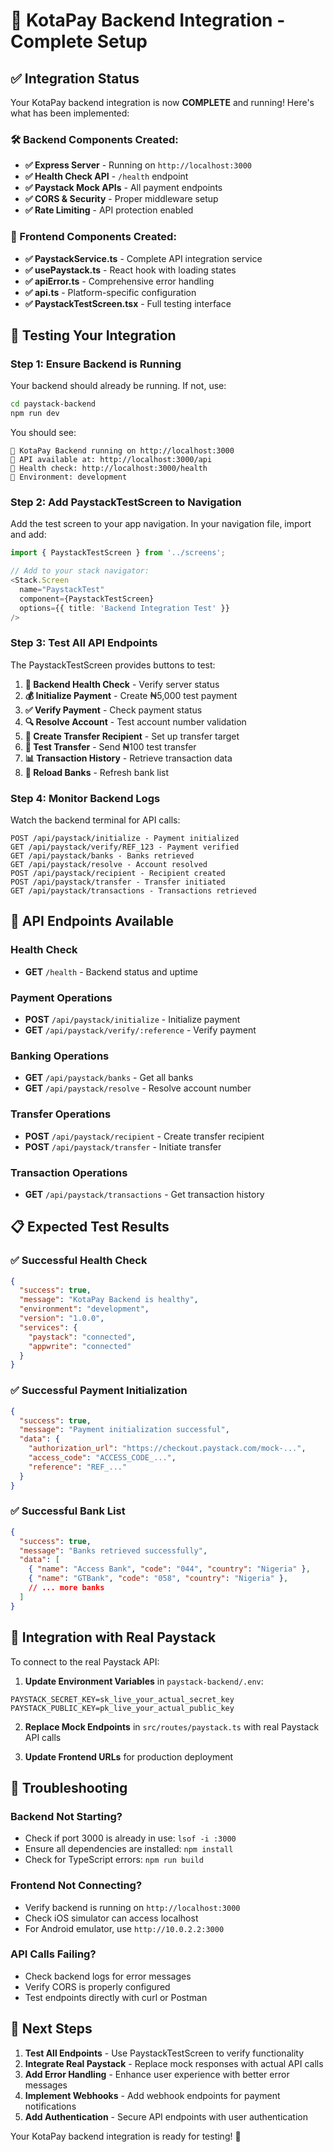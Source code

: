 # 🚀 KotaPay Backend Integration - Complete Setup

## ✅ Integration Status

Your KotaPay backend integration is now **COMPLETE** and running! Here's what has been implemented:

### 🛠️ Backend Components Created:
- **✅ Express Server** - Running on `http://localhost:3000`
- **✅ Health Check API** - `/health` endpoint
- **✅ Paystack Mock APIs** - All payment endpoints
- **✅ CORS & Security** - Proper middleware setup
- **✅ Rate Limiting** - API protection enabled

### 📱 Frontend Components Created:
- **✅ PaystackService.ts** - Complete API integration service
- **✅ usePaystack.ts** - React hook with loading states
- **✅ apiError.ts** - Comprehensive error handling
- **✅ api.ts** - Platform-specific configuration
- **✅ PaystackTestScreen.tsx** - Full testing interface

## 🧪 Testing Your Integration

### Step 1: Ensure Backend is Running
Your backend should already be running. If not, use:
```bash
cd paystack-backend
npm run dev
```

You should see:
```
🚀 KotaPay Backend running on http://localhost:3000
📡 API available at: http://localhost:3000/api
🏥 Health check: http://localhost:3000/health
🌟 Environment: development
```

### Step 2: Add PaystackTestScreen to Navigation

Add the test screen to your app navigation. In your navigation file, import and add:

```typescript
import { PaystackTestScreen } from '../screens';

// Add to your stack navigator:
<Stack.Screen 
  name="PaystackTest" 
  component={PaystackTestScreen} 
  options={{ title: 'Backend Integration Test' }}
/>
```

### Step 3: Test All API Endpoints

The PaystackTestScreen provides buttons to test:

1. **🏥 Backend Health Check** - Verify server status
2. **💰 Initialize Payment** - Create ₦5,000 test payment
3. **✅ Verify Payment** - Check payment status
4. **🔍 Resolve Account** - Test account number validation
5. **👤 Create Transfer Recipient** - Set up transfer target
6. **💸 Test Transfer** - Send ₦100 test transfer
7. **📊 Transaction History** - Retrieve transaction data
8. **🔄 Reload Banks** - Refresh bank list

### Step 4: Monitor Backend Logs

Watch the backend terminal for API calls:
```
POST /api/paystack/initialize - Payment initialized
GET /api/paystack/verify/REF_123 - Payment verified
GET /api/paystack/banks - Banks retrieved
GET /api/paystack/resolve - Account resolved
POST /api/paystack/recipient - Recipient created
POST /api/paystack/transfer - Transfer initiated
GET /api/paystack/transactions - Transactions retrieved
```

## 🔧 API Endpoints Available

### Health Check
- **GET** `/health` - Backend status and uptime

### Payment Operations
- **POST** `/api/paystack/initialize` - Initialize payment
- **GET** `/api/paystack/verify/:reference` - Verify payment

### Banking Operations
- **GET** `/api/paystack/banks` - Get all banks
- **GET** `/api/paystack/resolve` - Resolve account number

### Transfer Operations
- **POST** `/api/paystack/recipient` - Create transfer recipient
- **POST** `/api/paystack/transfer` - Initiate transfer

### Transaction Operations
- **GET** `/api/paystack/transactions` - Get transaction history

## 📋 Expected Test Results

### ✅ Successful Health Check
```json
{
  "success": true,
  "message": "KotaPay Backend is healthy",
  "environment": "development",
  "version": "1.0.0",
  "services": {
    "paystack": "connected",
    "appwrite": "connected"
  }
}
```

### ✅ Successful Payment Initialization
```json
{
  "success": true,
  "message": "Payment initialization successful",
  "data": {
    "authorization_url": "https://checkout.paystack.com/mock-...",
    "access_code": "ACCESS_CODE_...",
    "reference": "REF_..."
  }
}
```

### ✅ Successful Bank List
```json
{
  "success": true,
  "message": "Banks retrieved successfully",
  "data": [
    { "name": "Access Bank", "code": "044", "country": "Nigeria" },
    { "name": "GTBank", "code": "058", "country": "Nigeria" },
    // ... more banks
  ]
}
```

## 🔗 Integration with Real Paystack

To connect to the real Paystack API:

1. **Update Environment Variables** in `paystack-backend/.env`:
```env
PAYSTACK_SECRET_KEY=sk_live_your_actual_secret_key
PAYSTACK_PUBLIC_KEY=pk_live_your_actual_public_key
```

2. **Replace Mock Endpoints** in `src/routes/paystack.ts` with real Paystack API calls

3. **Update Frontend URLs** for production deployment

## 🚨 Troubleshooting

### Backend Not Starting?
- Check if port 3000 is already in use: `lsof -i :3000`
- Ensure all dependencies are installed: `npm install`
- Check for TypeScript errors: `npm run build`

### Frontend Not Connecting?
- Verify backend is running on `http://localhost:3000`
- Check iOS simulator can access localhost
- For Android emulator, use `http://10.0.2.2:3000`

### API Calls Failing?
- Check backend logs for error messages
- Verify CORS is properly configured
- Test endpoints directly with curl or Postman

## 🎯 Next Steps

1. **Test All Endpoints** - Use PaystackTestScreen to verify functionality
2. **Integrate Real Paystack** - Replace mock responses with actual API calls
3. **Add Error Handling** - Enhance user experience with better error messages
4. **Implement Webhooks** - Add webhook endpoints for payment notifications
5. **Add Authentication** - Secure API endpoints with user authentication

Your KotaPay backend integration is ready for testing! 🎉
